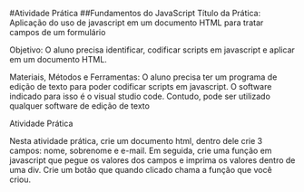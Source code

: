 #Atividade Prática
##Fundamentos do JavaScript
Título da Prática: Aplicação do uso de javascript em um documento HTML para tratar campos de um formulário

Objetivo: O aluno precisa identificar, codificar scripts em javascript e aplicar em um documento HTML.

Materiais, Métodos e Ferramentas: O aluno precisa ter um programa de edição de texto para poder codificar scripts em javascript. O software indicado para isso é o visual studio code. Contudo, pode ser utilizado qualquer software de edição de texto

Atividade Prática

Nesta atividade prática, crie um documento html, dentro dele crie 3 campos: nome, sobrenome e e-mail. Em seguida, crie uma função em javascript que pegue os valores dos campos e imprima os valores dentro de uma div. Crie um botão que quando clicado chama a função que você criou.
